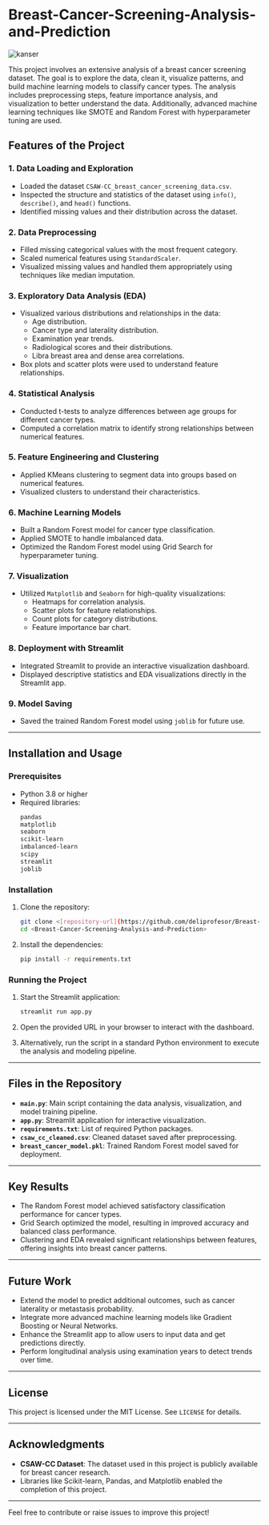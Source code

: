 # Breast-Cancer-Screening-Analysis-and-Prediction

![kanser](https://github.com/user-attachments/assets/2c8329b9-f571-4af7-add3-28e9858cd1e0)


This project involves an extensive analysis of a breast cancer screening dataset. The goal is to explore the data, clean it, visualize patterns, and build machine learning models to classify cancer types. The analysis includes preprocessing steps, feature importance analysis, and visualization to better understand the data. Additionally, advanced machine learning techniques like SMOTE and Random Forest with hyperparameter tuning are used.


## Features of the Project

### 1. **Data Loading and Exploration**
- Loaded the dataset `CSAW-CC_breast_cancer_screening_data.csv`.
- Inspected the structure and statistics of the dataset using `info()`, `describe()`, and `head()` functions.
- Identified missing values and their distribution across the dataset.

### 2. **Data Preprocessing**
- Filled missing categorical values with the most frequent category.
- Scaled numerical features using `StandardScaler`.
- Visualized missing values and handled them appropriately using techniques like median imputation.

### 3. **Exploratory Data Analysis (EDA)**
- Visualized various distributions and relationships in the data:
  - Age distribution.
  - Cancer type and laterality distribution.
  - Examination year trends.
  - Radiological scores and their distributions.
  - Libra breast area and dense area correlations.
- Box plots and scatter plots were used to understand feature relationships.

### 4. **Statistical Analysis**
- Conducted t-tests to analyze differences between age groups for different cancer types.
- Computed a correlation matrix to identify strong relationships between numerical features.

### 5. **Feature Engineering and Clustering**
- Applied KMeans clustering to segment data into groups based on numerical features.
- Visualized clusters to understand their characteristics.

### 6. **Machine Learning Models**
- Built a Random Forest model for cancer type classification.
- Applied SMOTE to handle imbalanced data.
- Optimized the Random Forest model using Grid Search for hyperparameter tuning.

### 7. **Visualization**
- Utilized `Matplotlib` and `Seaborn` for high-quality visualizations:
  - Heatmaps for correlation analysis.
  - Scatter plots for feature relationships.
  - Count plots for category distributions.
  - Feature importance bar chart.

### 8. **Deployment with Streamlit**
- Integrated Streamlit to provide an interactive visualization dashboard.
- Displayed descriptive statistics and EDA visualizations directly in the Streamlit app.

### 9. **Model Saving**
- Saved the trained Random Forest model using `joblib` for future use.

---

## Installation and Usage

### Prerequisites
- Python 3.8 or higher
- Required libraries:
  ```bash
  pandas
  matplotlib
  seaborn
  scikit-learn
  imbalanced-learn
  scipy
  streamlit
  joblib
  ```

### Installation
1. Clone the repository:
   ```bash
   git clone <[repository-url](https://github.com/deliprofesor/Breast-Cancer-Screening-Analysis-and-Prediction)>
   cd <Breast-Cancer-Screening-Analysis-and-Prediction>
   ```
2. Install the dependencies:
   ```bash
   pip install -r requirements.txt
   ```

### Running the Project
1. Start the Streamlit application:
   ```bash
   streamlit run app.py
   ```
2. Open the provided URL in your browser to interact with the dashboard.

3. Alternatively, run the script in a standard Python environment to execute the analysis and modeling pipeline.

---

## Files in the Repository

- **`main.py`**: Main script containing the data analysis, visualization, and model training pipeline.
- **`app.py`**: Streamlit application for interactive visualization.
- **`requirements.txt`**: List of required Python packages.
- **`csaw_cc_cleaned.csv`**: Cleaned dataset saved after preprocessing.
- **`breast_cancer_model.pkl`**: Trained Random Forest model saved for deployment.

---

## Key Results
- The Random Forest model achieved satisfactory classification performance for cancer types.
- Grid Search optimized the model, resulting in improved accuracy and balanced class performance.
- Clustering and EDA revealed significant relationships between features, offering insights into breast cancer patterns.

---

## Future Work
- Extend the model to predict additional outcomes, such as cancer laterality or metastasis probability.
- Integrate more advanced machine learning models like Gradient Boosting or Neural Networks.
- Enhance the Streamlit app to allow users to input data and get predictions directly.
- Perform longitudinal analysis using examination years to detect trends over time.

---

## License
This project is licensed under the MIT License. See `LICENSE` for details.

---

## Acknowledgments
- **CSAW-CC Dataset**: The dataset used in this project is publicly available for breast cancer research.
- Libraries like Scikit-learn, Pandas, and Matplotlib enabled the completion of this project.

---

Feel free to contribute or raise issues to improve this project!
